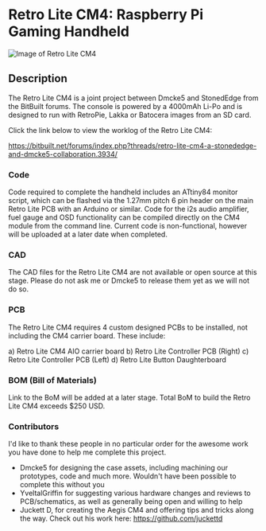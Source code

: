 # Retro Lite CM4: Raspberry Pi Gaming Handheld
![Image of Retro Lite CM4](https://i.imgur.com/h1mcu5v.jpg)

## Description
The Retro Lite CM4 is a joint project between Dmcke5 and StonedEdge from the BitBuilt forums. The console is powered by a 4000mAh Li-Po and is designed to run with RetroPie, Lakka or Batocera images from an SD card. 

Click the link below to view the worklog of the Retro Lite CM4: 

https://bitbuilt.net/forums/index.php?threads/retro-lite-cm4-a-stonededge-and-dmcke5-collaboration.3934/

### Code 
Code required to complete the handheld includes an ATtiny84 monitor script, which can be flashed via the 1.27mm pitch 6 pin header on the main Retro Lite PCB with an Arduino or similar. Code for the i2s audio amplifier, fuel gauge and OSD functionality can be compiled directly on the CM4 module from the command line. Current code is non-functional, however will be uploaded at a later date when completed. 

### CAD
The CAD files for the Retro Lite CM4 are not available or open source at this stage. Please do not ask me or Dmcke5 to release them yet as we will not do so. 

### PCB
The Retro Lite CM4 requires 4 custom designed PCBs to be installed, not including the CM4 carrier board. These include: 

a) Retro Lite CM4 AIO carrier board 
b) Retro Lite Controller PCB (Right)
c) Retro Lite Controller PCB (Left)
d) Retro Lite Button Daughterboard

### BOM (Bill of Materials) 
Link to the BoM will be added at a later stage. 
Total BoM to build the Retro Lite CM4 exceeds $250 USD. 

### Contributors 
I'd like to thank these people in no particular order for the awesome work you have done to help me complete this project. 

* Dmcke5 for designing the case assets, including machining our prototypes, code and much more. Wouldn't have been possible to complete this without you 
* YveltalGriffin for suggesting various hardware changes and reviews to PCB/schematics, as well as generally being open and willing to help 
* Juckett D, for creating the Aegis CM4 and offering tips and tricks along the way. Check out his work here: https://github.com/juckettd
